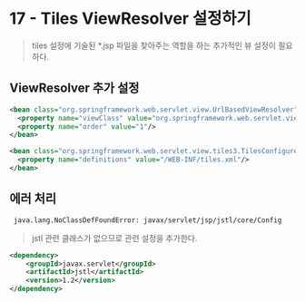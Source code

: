 #  17 - Tiles ViewResolver 설정하기
> tiles 설정에 기술된 *.jsp 파일을 찾아주는 역할을 하는 추가적인 뷰 설정이 필요하다.
> 
## ViewResolver 추가 설정
```xml
<bean class="org.springframework.web.servlet.view.UrlBasedViewResolver">
  <property name="viewClass" value="org.springframework.web.servlet.view.tiles3.TilesView"/>
  <property name="order" value="1"/>
</bean>

<bean class="org.springframework.web.servlet.view.tiles3.TilesConfigurer">
  <property name="definitions" value="/WEB-INF/tiles.xml"/>
</bean>
```

## 에러 처리
```
 java.lang.NoClassDefFoundError: javax/servlet/jsp/jstl/core/Config
```
> jstl 관련 클래스가 없으므로 관련 설정을 추가한다.
```xml
<dependency>
    <groupId>javax.servlet</groupId>
    <artifactId>jstl</artifactId>
    <version>1.2</version>
</dependency>
```
